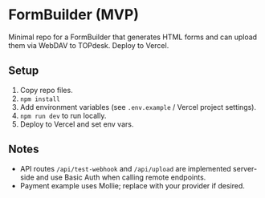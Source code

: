 # FormBuilder (MVP)

Minimal repo for a FormBuilder that generates HTML forms and can upload them via WebDAV to TOPdesk. Deploy to Vercel.

## Setup

1. Copy repo files.
2. `npm install`
3. Add environment variables (see `.env.example` / Vercel project settings).
4. `npm run dev` to run locally.
5. Deploy to Vercel and set env vars.

## Notes
- API routes `/api/test-webhook` and `/api/upload` are implemented server-side and use Basic Auth when calling remote endpoints.
- Payment example uses Mollie; replace with your provider if desired.

